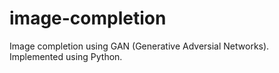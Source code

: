 # image-completion

Image completion using GAN (Generative Adversial Networks).
Implemented using Python.
